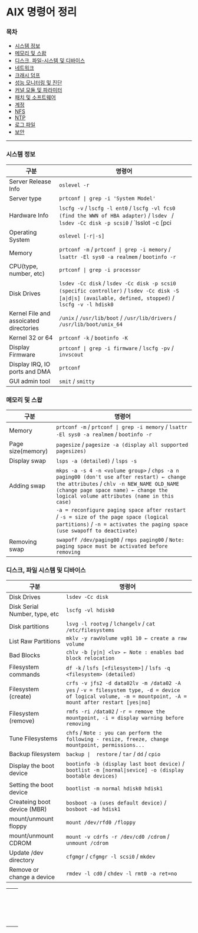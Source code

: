 # AIX 명령어 정리

### 목차
* [시스템 정보](#시스템-정보)
* [메모리 및 스왑](#메모리-및-스왑)
* [디스크, 파일-시스템 및 디바이스](#디스크-파일-시스템-및-디바이스)
* [네트워크](#네트워크)
* [크래시 덤프](#크래시-덤프)
* [성능 모니터링 및 진단](#성능-모니터링-및-진단)
* [커널 모듈 및 파라미터](#커널-모듈-및-파라미터)
* [패치 및 소프트웨어](#패치-및-소프트웨어)
* [계정](#계정)
* [NFS](#nfs)
* [NTP](#ntp)
* [로그 파일](#로그-파일)
* [보안](#보안)

---

### 시스템 정보
| 구분                                   | 명령어                                                       |
| -------------------------------------- | ------------------------------------------------------------ |
| Server Release Info                    | `oslevel -r`                                                 |
| Server type                            | `prtconf \| grep -i 'System Model'`                          |
| Hardware Info                          | `lscfg -v` / `lscfg -l ent0` / `lscfg -vl fcs0 (find the WWN of HBA adapter)` / `lsdev ` / `lsdev -Cc disk -p scsi0` / `lsslot -c [pci|phb|port]` / `lspath -l hdisk0` |
| Operating System                       | `oslevel [-r\|-s]`                                           |
| Memory                                 | `prtconf -m` / `prtconf \| grep -i memory` / `lsattr -El sys0 -a realmem` / `bootinfo -r` |
| CPU(type, number, etc)                 | `prtconf \| grep -i processor`                               |
| Disk Drives                            | `lsdev -Cc disk` / `lsdev -Cc disk -p scsi0 (specific controller)` / `lsdev -Cc disk -S [a\|d\|s] (available, defined, stopped)` / `lscfg -v -l hdisk0` |
| Kernel File and assoicated directories | `/unix`  / `/usr/lib/boot` / `/usr/lib/drivers` / `/usr/lib/boot/unix_64` |
| Kernel 32 or 64                        | `prtconf -k` / `bootinfo -K`                                 |
| Display Firmware                       | `prtconf \| grep -i firmware` / `lscfg -pv` / `invscout`     |
| Display IRQ, IO ports and DMA          | `prtconf`                                                    |
| GUI admin tool                         | `smit` / `smitty`                                            |


### 메모리 및 스왑
| 구분              | 명령어                                                       |
| ----------------- | ------------------------------------------------------------ |
| Memory            | `prtconf -m` / `prtconf \| grep -i memory` / `lsattr -El sys0 -a realmem` / `bootinfo -r` |
| Page size(memory) | `pagesize` / `pagesize -a (display all supported pagesizes)` |
| Display swap      | `lsps -a (detailed)` / `lsps -s`                             |
| Adding swap       | `mkps -a -s 4 -n <volume group>` / `chps -a n paging00 (don't use after restart) ← change the attributes` / `chlv -n NEW_NAME OLD_NAME (change page space name) ← change the logical volume attributes (name in this case)` |
|                   | `-a = reconfigure paging space after restart` / `-s = size of the page space (logical partitions)` / `-n = activates the paging space (use swapoff to deactivate)` |
| Removing swap     | `swapoff /dev/paging00` / `rmps paging00` / `Note: paging space must be activated before removing` |

### 디스크, 파일 시스템 및 디바이스
| 구분                          | 명령어                                                       |
| ----------------------------- | ------------------------------------------------------------ |
| Disk Drives                   | `lsdev -Cc disk`                                             |
| Disk Serial Number, type, etc | `lscfg -vl hdisk0`                                           |
| Disk partitions               | `lsvg -l rootvg` / `lchangelv` / `cat /etc/filesystems`      |
| List Raw Partitions           | `mklv -y rawVolume vg01 10 ← create a raw volume`            |
| Bad Blocks                    | `chlv -b [y\|n] <lv> ← Note : enables bad block relocation`  |
| Filesystem commands           | `df -k` / `lsfs [<filesystem>]` / `lsfs -q <filesystem> (detailed)` |
| Filesystem (create)           | `crfs -v jfs2 -d data02lv -m /data02 -A yes` / `-v = filesystem type, -d = device of logical volume, -m = mountpoint, -A = mount after restart [yes\|no]` |
| Filesystem (remove)           | `rmfs -ri /data02` / `-r = remove the mountpoint, -i = display warning before removing` |
| Tune Filesystems              | `chfs` / `Note : you can perform the following - resize, freeze, change mountpoint, permissions...` |
| Backup filesystem             | `backup \|  restore` / `tar` / `dd` / `cpio`                 |
| Display the boot device       | `bootinfo -b (display last boot device)` / `bootlist -m [normal\|sevice] -o (display bootable devices)` |
| Setting the boot device       | `bootlist -m normal hdisk0 hdisk1`                           |
| Createing boot device (MBR)   | `bosboot -a (uses default device)` / `bosboot -ad hdisk1`    |
| mount/unmount floppy          | `mount /dev/rfd0 /floppy`                                    |
| mount/unmount CDROM           | `mount -v cdrfs -r /dev/cd0 /cdrom` / `unmount /cdrom`       |
| Update /dev directory         | `cfgmgr` / `cfgmgr -l scsi0` / `mkdev`                       |
| Remove or change a device     | `rmdev -l cd0` / `chdev -l rmt0 -a ret=no`                   |

|      |      |
|---|---|
|      |      |
|      |      |
|      |      |
|      |      |
|      |      |
|      |      |
|      |      |
|      |      |
|      |      |
|      |      |
|      |      |
|      |      |
|      |      |
|      |      |
|      |      |
|      |      |
|      |      |
